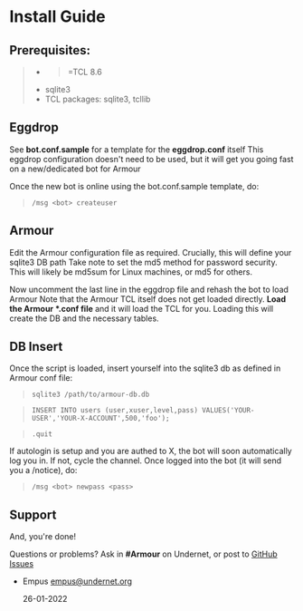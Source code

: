 # Install Guide

## **Prerequisites:** 
>- >=TCL 8.6
>- sqlite3
>- TCL packages: sqlite3, tcllib

## **Eggdrop**
See **bot.conf.sample** for a template for the **eggdrop.conf** itself
This eggdrop configuration doesn't need to be used, but it will get you going fast on a new/dedicated bot for Armour

Once the new bot is online using the bot.conf.sample template, do:
>`/msg <bot> createuser`

## **Armour**
Edit the Armour configuration file as required. Crucially, this will define your sqlite3 DB path
Take note to set the md5 method for password security.  This will likely be md5sum for Linux machines, or md5 for others.

Now uncomment the last line in the eggdrop file and rehash the bot to load Armour
Note that the Armour TCL itself does not get loaded directly.  **Load the Armour \*.conf file** and it will load the TCL for you.
Loading this will create the DB and the necessary tables.

## **DB Insert**
Once the script is loaded, insert yourself into the sqlite3 db as defined in Armour conf file:

>`sqlite3 /path/to/armour-db.db`

>`INSERT INTO users (user,xuser,level,pass) VALUES('YOUR-USER','YOUR-X-ACCOUNT',500,'foo');`

>`.quit`

If autologin is setup and you are authed to X, the bot will soon automatically log you in.  If not, cycle the channel.
Once logged into the bot (it will send you a /notice), do: 
>`/msg <bot> newpass <pass>`

## **Support**
And, you're done!

Questions or problems? Ask in **\#Armour** on Undernet, or post to [GitHub Issues](https://github.com/empus/armour/issues)

- Empus [empus@undernet.org](empus@undernet.org)

  26-01-2022
